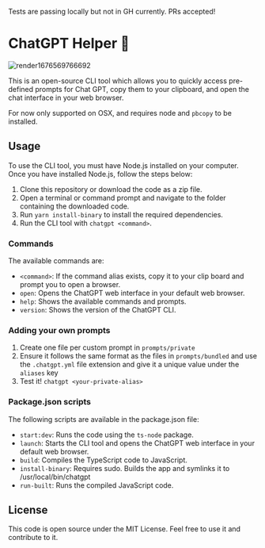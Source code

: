 Tests are passing locally but not in GH currently. PRs accepted!

# ChatGPT Helper 🤖

![render1676569766692](https://user-images.githubusercontent.com/31350541/219447697-970e4e16-57ce-4003-a01a-193a830b80ab.gif)

This is an open-source CLI tool which allows you to quickly access pre-defined prompts for Chat GPT, copy them to your clipboard, and open the chat interface in your web browser.

For now only supported on OSX, and requires node and `pbcopy` to be installed.

## Usage

To use the CLI tool, you must have Node.js installed on your computer. Once you have installed Node.js, follow the steps below:

1. Clone this repository or download the code as a zip file.
2. Open a terminal or command prompt and navigate to the folder containing the downloaded code.
3. Run `yarn install-binary` to install the required dependencies.
4. Run the CLI tool with `chatgpt <command>`.

### Commands

The available commands are:

- `<command>`: If the command alias exists, copy it to your clip board and prompt you to open a browser.
- `open`: Opens the ChatGPT web interface in your default web browser.
- `help`: Shows the available commands and prompts.
- `version`: Shows the version of the ChatGPT CLI.

### Adding your own prompts

1. Create one file per custom prompt in `prompts/private`
2. Ensure it follows the same format as the files in `prompts/bundled` and use the `.chatgpt.yml` file extension and give it a unique value under the `aliases` key
3. Test it! `chatgpt <your-private-alias>`

### Package.json scripts

The following scripts are available in the package.json file:

- `start:dev`: Runs the code using the `ts-node` package.
- `launch`: Starts the CLI tool and opens the ChatGPT web interface in your default web browser.
- `build`: Compiles the TypeScript code to JavaScript.
- `install-binary`: Requires sudo. Builds the app and symlinks it to /usr/local/bin/chatgpt
- `run-built`: Runs the compiled JavaScript code.

## License

This code is open source under the MIT License. Feel free to use it and contribute to it.
